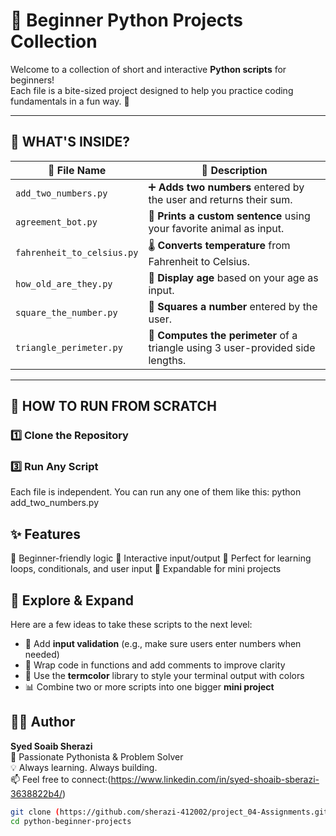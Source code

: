 # 🐍 Beginner Python Projects Collection

Welcome to a collection of short and interactive **Python scripts** for beginners!  
Each file is a bite-sized project designed to help you practice coding fundamentals in a fun way. 🚀

---

## 📂 WHAT'S INSIDE?

| 📝 File Name               | 📌 Description                                                                  |
|---------------------------|----------------------------------------------------------------------------------|
| `add_two_numbers.py`      | ➕ **Adds two numbers** entered by the user and returns their sum.               |
| `agreement_bot.py`        | 🤝 **Prints a custom sentence** using your favorite animal as input.            |
| `fahrenheit_to_celsius.py`| 🌡️ **Converts temperature** from Fahrenheit to Celsius.                         |
| `how_old_are_they.py`     | 🎂 **Display age** based on your age as input.                          |
| `square_the_number.py`    | 🔢 **Squares a number** entered by the user.                                   |
| `triangle_perimeter.py`   | 🔺 **Computes the perimeter** of a triangle using 3 user-provided side lengths. |

---

## 🚀 HOW TO RUN FROM SCRATCH

### 1️⃣ Clone the Repository


### 3️⃣ Run Any Script
Each file is independent. You can run any one of them like this:
python add_two_numbers.py


## ✨ Features

🧠 Beginner-friendly logic
🎯 Interactive input/output
🧪 Perfect for learning loops, conditionals, and user input
🔄 Expandable for mini projects


## 🚀 Explore & Expand

Here are a few ideas to take these scripts to the next level:

- 🔄 Add **input validation** (e.g., make sure users enter numbers when needed)
- 🧠 Wrap code in functions and add comments to improve clarity
- 🎨 Use the **termcolor** library to style your terminal output with colors
- 📊 Combine two or more scripts into one bigger **mini project**



## 👨‍💻 Author
**Syed Soaib Sherazi**  
📍 Passionate Pythonista & Problem Solver  
💡 Always learning. Always building.  
📫 Feel free to connect:(https://www.linkedin.com/in/syed-shoaib-sberazi-3638822b4/)

 ```bash
git clone (https://github.com/sherazi-412002/project_04-Assignments.git)
cd python-beginner-projects

